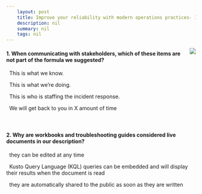 ```yaml
---
    layout: post
    title: Improve your reliability with modern operations practices- Incident response - Remediation
    description: nil
    summary: nil
    tags: nil
---
```



 <a target="_blank" href="https://docs.microsoft.com/en-us/learn/modules/improve-reliability-incidents/7-remediation/"><i class="fas fa-external-link-alt"></i> </a>
 <img align="right" src="https://docs.microsoft.com/en-us/learn/achievements/improve-reliability-incidents.svg">
####  1. When communicating with stakeholders, which of these items are not part of the formula we suggested?


<i class='far fa-square'></i> &nbsp;&nbsp;This is what we know.

<i class='far fa-square'></i> &nbsp;&nbsp;This is what we’re doing.

<i class='fas fa-check-square' style='color: Dodgerblue;'></i> &nbsp;&nbsp;This is who is staffing the incident response.

<i class='far fa-square'></i> &nbsp;&nbsp;We will get back to you in X amount of time
<br />
<br />
<br />

####  2. Why are workbooks and troubleshooting guides considered live documents in our description?


<i class='far fa-square'></i> &nbsp;&nbsp;they can be edited at any time

<i class='fas fa-check-square' style='color: Dodgerblue;'></i> &nbsp;&nbsp;Kusto Query Language (KQL) queries can be embedded and will display their results when the document is read

<i class='far fa-square'></i> &nbsp;&nbsp;they are automatically shared to the public as soon as they are written
<br />
<br />
<br />
